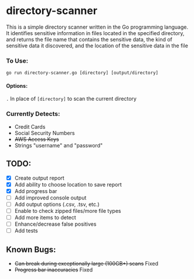 # directory-scanner
This is a simple directory scanner written in the Go programming language. It identifies sensitive information in files located in the specified directory, and returns the file name that contains the sensitive data, the kind of sensitive data it discovered, and the location of the sensitive data in the file

### To Use:
`go run directory-scanner.go [directory] [output/directory]`
#### Options:
`.` In place of `[directory]` to scan the current directory

### Currently Detects:
- Credit Cards
- Social Security Numbers
- ~~AWS Access Keys~~
- Strings "username" and "password"

## TODO: 
- [x] Create output report
- [x] Add ability to choose location to save report
- [x] Add progress bar
- [ ] Add improved console output
- [ ] Add output options (.csv, .tsv, etc.)
- [ ] Enable to check zipped files/more file types
- [ ] Add more items to detect
- [ ] Enhance/decrease false positives
- [ ] Add tests

## Known Bugs:
- ~~Can break during exceptionally large (100GB+) scans~~ Fixed
- ~~Progress bar inaccuracies~~ Fixed